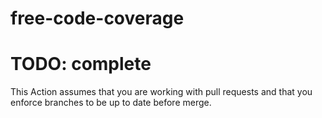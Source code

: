 # free-code-coverage

# TODO: complete

This Action assumes that you are working with pull requests and
that you enforce branches to be up to date before merge.
